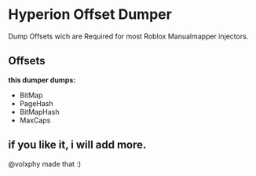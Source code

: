# Hyperion Offset Dumper
Dump Offsets wich are Required for most Roblox Manualmapper injectors.

## Offsets
**this dumper dumps:**
- BitMap
- PageHash
- BitMapHash
- MaxCaps


## if you like it, i will add more.


@volxphy made that :) 
